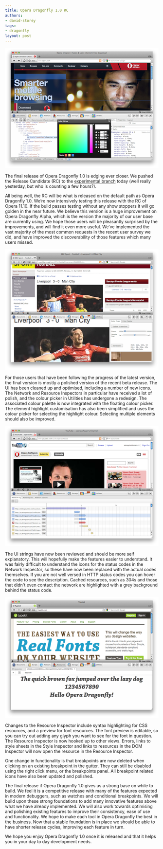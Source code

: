 ```yaml
---
title: Opera Dragonfly 1.0 RC
authors:
- david-storey
tags:
- dragonfly
layout: post
---
```

<img src="/blog/opera-dragonfly-1-0-rc-2/test1.png" alt="" />

<p>The final release of Opera Dragonfly 1.0 is edging ever closer. We pushed the Release Candidate (RC) to the <a href="http://my.opera.com/dragonfly/blog/getting-opera-dragonfly-ready-for-opera-11/#enable">experimental branch</a> today (well really yesterday, but who is counting a few hours?).</p>

<p>All being well, the RC will be what is released on the default path as Opera Dragonfly 1.0. We’re now intensively testing this release with the RC of Opera 11.10. If the build passes testing without any show stoppers it will go golden in the near future. We believe this version is a huge improvement on Opera Dragonfly Alpha, which is the version the majority of our user base are currently using. We hope those users will be pleasantly surprised by the improvements, and will find it even more useful. We’ve implemented the vast majority of the most common requests in the recent user survey we did, and have improved the discoverability of those features which many users missed.</p>

<img src="/blog/opera-dragonfly-1-0-rc-2/Screen%20shot%202011-04-12%20at%2002.52.33.png" alt="" />

<p>For those users that have been following the progress of the latest version, the final version is mostly a polished version of the recent beta release. The UI has been cleaned up and optimised, including a number of new icons. The Network and Resource Inspectors in particular have received a lot of polish, and the colour picker in Utilities has undergone a redesign. The associated colour palette is now integrated with the floating colour picker. The element highlight customisation has also been simplified and uses the colour picker for selecting the highlight colour. Selecting multiple elements should also be improved.</p>

<img src="/blog/opera-dragonfly-1-0-rc-2/Screen%20shot%202011-04-12%20at%2003.07.38.png" alt="" />

<p>The UI strings have now been reviewed and should be more self explanatory. This will hopefully make the features easier to understand. It was fairly difficult to understand the icons for the status codes in the Network Inspector, so these have now been replaced with the actual codes themselves. If you are not well versed in HTTP status codes you can hover the code to see the description. Cached resources, such as 304s and those that didn&#39;t even contact the network are highlighted with a grey background behind the status code.</p>

<img src="/blog/opera-dragonfly-1-0-rc-2/Screen%20shot%202011-04-12%20at%2002.56.28.png" alt="" />

<p>Changes to the Resource Inspector include syntax highlighting for CSS resources, and a preview for font resources. The font preview is editable, so you can try out adding any glyph you want to see for the font in question. The Resource Inspector is now hooked up to other views.  Errors, links to style sheets in the Style Inspector and links to resources in the DOM Inspector will now open the resource in the Resource Inspector.</p>

<p>One change in functionality is that breakpoints are now deleted when clicking on an existing breakpoint in the gutter. They can still be disabled using the right click menu, or the breakpoints panel. All breakpoint related icons have also been updated and polished.</p>

<p>The final release if Opera Dragonfly 1.0 gives us a strong base on while to build. We feel it is a competitive release with many of the features expected in modern debuggers, such as watches and conditional breakpoints. We will build upon these strong foundations to add many innovative features above what we have already implemented. We will also work towards optimising and polishing existing features to improve their consistency, ease of use and functionality. We hope to make each tool in Opera Dragonfly the best in the business. Now that a stable foundation is in place we should be able to have shorter release cycles, improving each feature in turn.</p>

<p>We hope you enjoy Opera Dragonfly 1.0 once it is released and that it helps you in your day to day development needs.</p>
